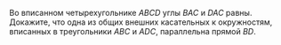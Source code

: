 Во вписанном четырехугольнике $ABCD$ углы $BAC$ и $DAC$ равны. Докажите, что одна из общих внешних касательных к окружностям, вписанных в треугольники $ABC$ и $ADC$, параллельна прямой $BD$.